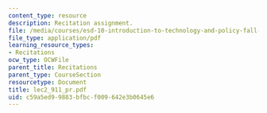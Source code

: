 ```yaml
---
content_type: resource
description: Recitation assignment.
file: /media/courses/esd-10-introduction-to-technology-and-policy-fall-2006/c59a5ed99883bfbcf009642e3b0645e6_lec2_911_pr.pdf
file_type: application/pdf
learning_resource_types:
- Recitations
ocw_type: OCWFile
parent_title: Recitations
parent_type: CourseSection
resourcetype: Document
title: lec2_911_pr.pdf
uid: c59a5ed9-9883-bfbc-f009-642e3b0645e6
---
```


